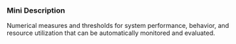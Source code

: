 ### Mini Description

Numerical measures and thresholds for system performance, behavior, and resource utilization that can be automatically monitored and evaluated.
